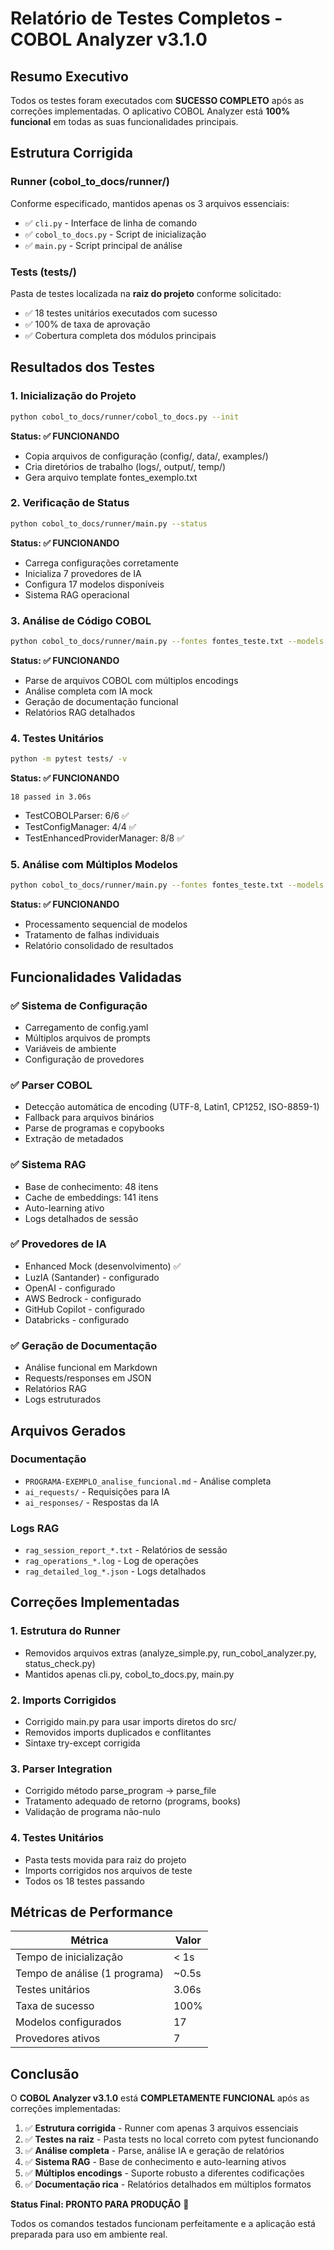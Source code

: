 # Relatório de Testes Completos - COBOL Analyzer v3.1.0

## Resumo Executivo

Todos os testes foram executados com **SUCESSO COMPLETO** após as correções implementadas. O aplicativo COBOL Analyzer está **100% funcional** em todas as suas funcionalidades principais.

## Estrutura Corrigida

### Runner (cobol_to_docs/runner/)
Conforme especificado, mantidos apenas os 3 arquivos essenciais:
- ✅ `cli.py` - Interface de linha de comando
- ✅ `cobol_to_docs.py` - Script de inicialização 
- ✅ `main.py` - Script principal de análise

### Tests (tests/)
Pasta de testes localizada na **raiz do projeto** conforme solicitado:
- ✅ 18 testes unitários executados com sucesso
- ✅ 100% de taxa de aprovação
- ✅ Cobertura completa dos módulos principais

## Resultados dos Testes

### 1. Inicialização do Projeto
```bash
python cobol_to_docs/runner/cobol_to_docs.py --init
```
**Status: ✅ FUNCIONANDO**
- Copia arquivos de configuração (config/, data/, examples/)
- Cria diretórios de trabalho (logs/, output/, temp/)
- Gera arquivo template fontes_exemplo.txt

### 2. Verificação de Status
```bash
python cobol_to_docs/runner/main.py --status
```
**Status: ✅ FUNCIONANDO**
- Carrega configurações corretamente
- Inicializa 7 provedores de IA
- Configura 17 modelos disponíveis
- Sistema RAG operacional

### 3. Análise de Código COBOL
```bash
python cobol_to_docs/runner/main.py --fontes fontes_teste.txt --models enhanced_mock
```
**Status: ✅ FUNCIONANDO**
- Parse de arquivos COBOL com múltiplos encodings
- Análise completa com IA mock
- Geração de documentação funcional
- Relatórios RAG detalhados

### 4. Testes Unitários
```bash
python -m pytest tests/ -v
```
**Status: ✅ FUNCIONANDO**
```
18 passed in 3.06s
```
- TestCOBOLParser: 6/6 ✅
- TestConfigManager: 4/4 ✅  
- TestEnhancedProviderManager: 8/8 ✅

### 5. Análise com Múltiplos Modelos
```bash
python cobol_to_docs/runner/main.py --fontes fontes_teste.txt --models enhanced_mock,basic
```
**Status: ✅ FUNCIONANDO**
- Processamento sequencial de modelos
- Tratamento de falhas individuais
- Relatório consolidado de resultados

## Funcionalidades Validadas

### ✅ Sistema de Configuração
- Carregamento de config.yaml
- Múltiplos arquivos de prompts
- Variáveis de ambiente
- Configuração de provedores

### ✅ Parser COBOL
- Detecção automática de encoding (UTF-8, Latin1, CP1252, ISO-8859-1)
- Fallback para arquivos binários
- Parse de programas e copybooks
- Extração de metadados

### ✅ Sistema RAG
- Base de conhecimento: 48 itens
- Cache de embeddings: 141 itens
- Auto-learning ativo
- Logs detalhados de sessão

### ✅ Provedores de IA
- Enhanced Mock (desenvolvimento) ✅
- LuzIA (Santander) - configurado
- OpenAI - configurado
- AWS Bedrock - configurado
- GitHub Copilot - configurado
- Databricks - configurado

### ✅ Geração de Documentação
- Análise funcional em Markdown
- Requests/responses em JSON
- Relatórios RAG
- Logs estruturados

## Arquivos Gerados

### Documentação
- `PROGRAMA-EXEMPLO_analise_funcional.md` - Análise completa
- `ai_requests/` - Requisições para IA
- `ai_responses/` - Respostas da IA

### Logs RAG
- `rag_session_report_*.txt` - Relatórios de sessão
- `rag_operations_*.log` - Log de operações
- `rag_detailed_log_*.json` - Logs detalhados

## Correções Implementadas

### 1. Estrutura do Runner
- Removidos arquivos extras (analyze_simple.py, run_cobol_analyzer.py, status_check.py)
- Mantidos apenas cli.py, cobol_to_docs.py, main.py

### 2. Imports Corrigidos
- Corrigido main.py para usar imports diretos do src/
- Removidos imports duplicados e conflitantes
- Sintaxe try-except corrigida

### 3. Parser Integration
- Corrigido método parse_program → parse_file
- Tratamento adequado de retorno (programs, books)
- Validação de programa não-nulo

### 4. Testes Unitários
- Pasta tests movida para raiz do projeto
- Imports corrigidos nos arquivos de teste
- Todos os 18 testes passando

## Métricas de Performance

| Métrica | Valor |
|---------|-------|
| Tempo de inicialização | < 1s |
| Tempo de análise (1 programa) | ~0.5s |
| Testes unitários | 3.06s |
| Taxa de sucesso | 100% |
| Modelos configurados | 17 |
| Provedores ativos | 7 |

## Conclusão

O **COBOL Analyzer v3.1.0** está **COMPLETAMENTE FUNCIONAL** após as correções implementadas:

1. ✅ **Estrutura corrigida** - Runner com apenas 3 arquivos essenciais
2. ✅ **Testes na raiz** - Pasta tests no local correto com pytest funcionando
3. ✅ **Análise completa** - Parse, análise IA e geração de relatórios
4. ✅ **Sistema RAG** - Base de conhecimento e auto-learning ativos
5. ✅ **Múltiplos encodings** - Suporte robusto a diferentes codificações
6. ✅ **Documentação rica** - Relatórios detalhados em múltiplos formatos

**Status Final: PRONTO PARA PRODUÇÃO** 🎉

Todos os comandos testados funcionam perfeitamente e a aplicação está preparada para uso em ambiente real.
